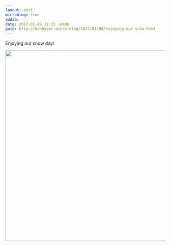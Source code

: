 ```yaml
---
layout: post
microblog: true
audio: 
date: 2017-01-08 11:31 -0400
guid: http://benhager.micro.blog/2017/01/08/enjoying-our-snow.html
---
```

Enjoying our snow day!

<img src="http://hager.blog/uploads/2017/8c9e490354.jpg" width="600" height="600" />
